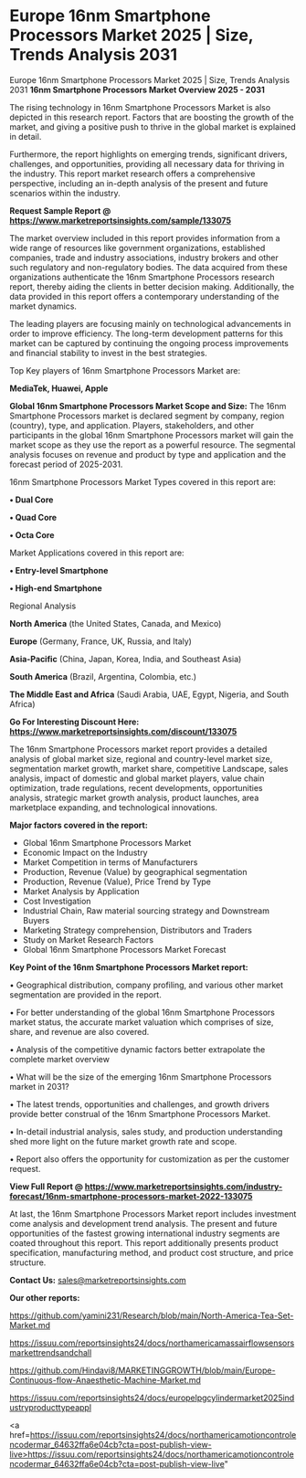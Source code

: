 # Europe 16nm Smartphone Processors Market 2025 | Size, Trends Analysis 2031
Europe 16nm Smartphone Processors Market 2025 | Size, Trends Analysis 2031
<Strong> 16nm Smartphone Processors Market Overview 2025 - 2031</strong>

The rising technology in 16nm Smartphone Processors Market is also depicted in this research report. Factors that are boosting the growth of the market, and giving a positive push to thrive in the global market is explained in detail.

Furthermore, the report highlights on emerging trends, significant drivers, challenges, and opportunities, providing all necessary data for thriving in the industry. This report market research offers a comprehensive perspective, including an in-depth analysis of the present and future scenarios within the industry.

<strong>Request Sample Report @ <a href=https://www.marketreportsinsights.com/sample/133075>https://www.marketreportsinsights.com/sample/133075</a></strong>

The market overview included in this report provides information from a wide range of resources like government organizations, established companies, trade and industry associations, industry brokers and other such regulatory and non-regulatory bodies. The data acquired from these organizations authenticate the 16nm Smartphone Processors research report, thereby aiding the clients in better decision making. Additionally, the data provided in this report offers a contemporary understanding of the market dynamics.

The leading players are focusing mainly on technological advancements in order to improve efficiency. The long-term development patterns for this market can be captured by continuing the ongoing process improvements and financial stability to invest in the best strategies.

Top Key players of 16nm Smartphone Processors Market are:

<strong>MediaTek, Huawei, Apple</strong>

<strong><b>Global 16nm Smartphone Processors Market Scope and Size:</b></strong>
The 16nm Smartphone Processors market is declared segment by company, region (country), type, and application. Players, stakeholders, and other participants in the global 16nm Smartphone Processors market will gain the market scope as they use the report as a powerful resource. The segmental analysis focuses on revenue and product by type and application and the forecast period of 2025-2031.

16nm Smartphone Processors Market Types covered in this report are:

<strong>• Dual Core

• Quad Core

• Octa Core</strong>

Market Applications covered in this report are:

<strong>• Entry-level Smartphone

• High-end Smartphone</strong> 

Regional Analysis

<strong>North America</strong> (the United States, Canada, and Mexico)

<strong>Europe</strong> (Germany, France, UK, Russia, and Italy)

<strong>Asia-Pacific</strong> (China, Japan, Korea, India, and Southeast Asia)

<strong>South America</strong> (Brazil, Argentina, Colombia, etc.)

<strong>The Middle East and Africa</strong> (Saudi Arabia, UAE, Egypt, Nigeria, and South Africa)

<strong>Go For Interesting Discount Here: <a href=https://www.marketreportsinsights.com/discount/133075>https://www.marketreportsinsights.com/discount/133075</a></strong>

The 16nm Smartphone Processors market report provides a detailed analysis of global market size, regional and country-level market size, segmentation market growth, market share, competitive Landscape, sales analysis, impact of domestic and global market players, value chain optimization, trade regulations, recent developments, opportunities analysis, strategic market growth analysis, product launches, area marketplace expanding, and technological innovations.

<strong><b>Major factors covered in the report:</b></strong>
<ul>
  <li>Global 16nm Smartphone Processors Market </li>
  <li>Economic Impact on the Industry</li>
  <li>Market Competition in terms of Manufacturers</li>
  <li>Production, Revenue (Value) by geographical segmentation</li>
  <li>Production, Revenue (Value), Price Trend by Type</li>
  <li>Market Analysis by Application</li>
  <li>Cost Investigation</li>
  <li>Industrial Chain, Raw material sourcing strategy and Downstream Buyers</li>
  <li>Marketing Strategy comprehension, Distributors and Traders</li>
  <li>Study on Market Research Factors</li>
  <li>Global 16nm Smartphone Processors Market Forecast</li>
</ul>

<strong><b>Key Point of the 16nm Smartphone Processors Market report:</b></strong>

• Geographical distribution, company profiling, and various other market segmentation are provided in the report.

• For better understanding of the global 16nm Smartphone Processors market status, the accurate market valuation which comprises of size, share, and revenue are also covered.

• Analysis of the competitive dynamic factors better extrapolate the complete market overview

• What will be the size of the emerging 16nm Smartphone Processors market in 2031?

• The latest trends, opportunities and challenges, and growth drivers provide better construal of the 16nm Smartphone Processors Market.

• In-detail industrial analysis, sales study, and production understanding shed more light on the future market growth rate and scope.

• Report also offers the opportunity for customization as per the customer request.

<strong><b>View Full Report @ <a href=https://www.marketreportsinsights.com/industry-forecast/16nm-smartphone-processors-market-2022-133075>https://www.marketreportsinsights.com/industry-forecast/16nm-smartphone-processors-market-2022-133075</a></b></strong>


At last, the 16nm Smartphone Processors Market report includes investment come analysis and development trend analysis. The present and future opportunities of the fastest growing international industry segments are coated throughout this report. This report additionally presents product specification, manufacturing method, and product cost structure, and price structure.

<strong>Contact Us:</strong>
sales@marketreportsinsights.com

<strong>Our other reports:</strong>

<a href=https://github.com/yamini231/Research/blob/main/North-America-Tea-Set-Market.md>https://github.com/yamini231/Research/blob/main/North-America-Tea-Set-Market.md</a>

<a href=https://issuu.com/reportsinsights24/docs/northamericamassairflowsensorsmarkettrendsandchall>https://issuu.com/reportsinsights24/docs/northamericamassairflowsensorsmarkettrendsandchall</a>

<a href=https://github.com/Hindavi8/MARKETINGGROWTH/blob/main/Europe-Continuous-flow-Anaesthetic-Machine-Market.md>https://github.com/Hindavi8/MARKETINGGROWTH/blob/main/Europe-Continuous-flow-Anaesthetic-Machine-Market.md</a>

<a href=https://issuu.com/reportsinsights24/docs/europelpgcylindermarket2025industryproducttypeappl>https://issuu.com/reportsinsights24/docs/europelpgcylindermarket2025industryproducttypeappl</a>

<a href=https://issuu.com/reportsinsights24/docs/northamericamotioncontrolencodermar_64632ffa6e04cb?cta=post-publish-view-live>https://issuu.com/reportsinsights24/docs/northamericamotioncontrolencodermar_64632ffa6e04cb?cta=post-publish-view-live</a>"
